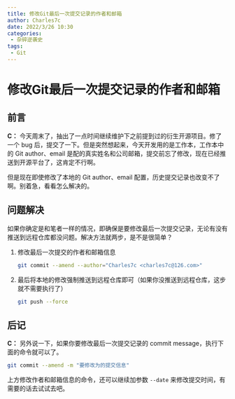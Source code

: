 ```yaml
---
title: 修改Git最后一次提交记录的作者和邮箱
author: Charles7c
date: 2022/3/26 10:30
categories:
 - 杂碎逆袭史
tags:
 - Git
---
```


# 修改Git最后一次提交记录的作者和邮箱

## 前言

**C：** 今天周末了，抽出了一点时间继续维护下之前提到过的衍生开源项目。修了一个 bug 后，提交了一下。但是突然想起来，今天开发用的是工作本，工作本中的 Git author、email 是配的真实姓名和公司邮箱，提交前忘了修改，现在已经推送到开源平台了，这肯定不行啊。

但是现在即使修改了本地的 Git author、email 配置，历史提交记录也改变不了啊。别着急，看看怎么解决的。

## 问题解决

如果你确定是和笔者一样的情况，即确保是要修改最后一次提交记录，无论有没有推送到远程仓库都没问题。解决方法就两步，是不是很简单？

1. 修改最后一次提交的作者和邮箱信息

   ```bash
   git commit --amend --author="Charles7c <charles7c@126.com>"
   ```

2. 最后将本地的修改强制推送到远程仓库即可（如果你没推送到远程仓库，这步就不需要执行了）

   ```bash
   git push --force
   ```

## 后记

**C：** 另外说一下，如果你要修改最后一次提交记录的 commit message，执行下面的命令就可以了。

```bash
git commit --amend -m "要修改为的提交信息"
```

上方修改作者和邮箱信息的命令，还可以继续加参数 `--date` 来修改提交时间，有需要的话去试试去吧。